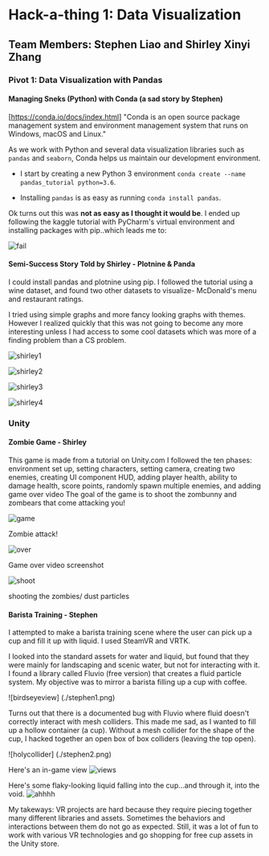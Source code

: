 # Hack-a-thing 1: Data Visualization

## Team Members: Stephen Liao and Shirley Xinyi Zhang

### Pivot 1: Data Visualization with Pandas
#### Managing Sneks (Python) with Conda (a sad story by Stephen)
[https://conda.io/docs/index.html] "Conda is an open source package management system and environment management system that runs on Windows, macOS and Linux."

As we work with Python and several data visualization libraries such as `pandas` and `seaborn`, Conda helps us maintain our development environment.

- I start by creating a new Python 3 environment `conda create --name pandas_tutorial python=3.6`.

- Installing `pandas` is as easy as running `conda install pandas`.

Ok turns out this was **not as easy as I thought it would be**. I ended up following the kaggle tutorial with PyCharm's virtual environment and installing packages with pip..which leads me to:

![fail](./sad_story.PNG)

#### Semi-Success Story Told by Shirley - Plotnine & Panda

I could install pandas and plotnine using pip. I followed the tutorial using a wine dataset, and found two other datasets to visualize- McDonald's menu and restaurant ratings. 

I tried using simple graphs and more fancy looking graphs with themes. However I realized quickly that this was not going to become any more interesting unless I had access to some cool datasets which was more of a finding problem than a CS problem.

![shirley1](./shirley1.png)

![shirley2](./shirley2.png)

![shirley3](./shirley3.png)

![shirley4](./shirley4.png)

### Unity 
#### Zombie Game - Shirley

This game is made from a tutorial on Unity.com
I followed the ten phases: environment set up, setting characters, setting camera, creating two enemies, creating UI component HUD, adding player health, ability to damage health, score points, randomly spawn multiple enemies, and adding game over video
The goal of the game is to shoot the zombunny and zombears that come attacking you!

![game](./zom.jpg)

Zombie attack!

![over](./over.jpg)

Game over video screenshot

![shoot](./shoot.jpg)

shooting the zombies/ dust particles

#### Barista Training - Stephen

I attempted to make a barista training scene where the user can pick up a cup and fill it up with liquid. I used SteamVR and VRTK.

I looked into the standard assets for water and liquid, but found that they were mainly for landscaping and scenic water, but not for interacting with it. I found a library called Fluvio (free version) that creates a fluid particle system. My objective was to mirror a barista filling up a cup with coffee.

![birdseyeview] (./stephen1.png)

Turns out that there is a documented bug with Fluvio where fluid doesn't correctly interact with mesh colliders. This made me sad, as I wanted to fill up a hollow container (a cup). Without a mesh collider for the shape of the cup, I hacked together an open box of box colliders (leaving the top open).

![holycollider] (./stephen2.png)

Here's an in-game view
![views](./stephen3.png)

Here's some flaky-looking liquid falling into the cup...and through it, into the void.
![ahhhh](./stephen4.png)

My takeways: VR projects are hard because they require piecing together many different libraries and assets. Sometimes the behaviors and interactions between them do not go as expected. Still, it was a lot of fun to work with various VR technologies and go shopping for free cup assets in the Unity store.

